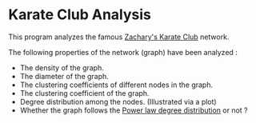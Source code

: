 Karate Club Analysis
====================
This program analyzes the famous [Zachary's Karate Club](https://en.wikipedia.org/wiki/Zachary%27s_karate_club) network.

The following properties of the network (graph) have been analyzed :
* The density of the graph.
* The diameter of the graph.
* The clustering coefficients of different nodes in the graph.
* The clustering coefficient of the graph.
* Degree distribution among the nodes. (Illustrated via a plot)
* Whether the graph follows the [Power law degree distribution](https://en.wikipedia.org/wiki/Power_law) or not ?
